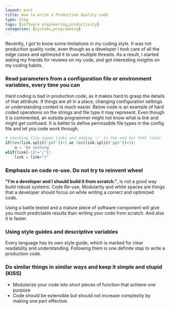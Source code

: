 ```yaml
---
layout: post
title: How to write a Production Quality code
type: blog
tags: [software engineering,productivity]
categories: [systems,programming]
---
```


Recently, I got to know some limitations in my coding style. It was not production quality code, even though as a developer I took care of all the edge cases and optimized it to use multiple threads. As a result, I started asking my friends for reviews on my code, and got interesting insights on my coding habits.    

### Read parameters from a configuration file or environment variables, every time you can ###  
Hard coding is bad in production code, as it makes hard to grasp the details of that attribute. If things are all in a place, changing configuration settings or understanding context is much easier. Below code is an example of hard coded operations on the strings and file type it may represent. Even though it is commented, an outside programmer might not know what is link and might get confused. It is better to define permissible file types in the config file and let you code work through.   

```python
# checking file types links and adding '/' in the end for html links
if(len(link.split('pdf'))>1 or len(link.split('ppt'))>1):
	a = 'Do nothing'		
elif(link[-1]!="/"):
	link = link+"/"

```	 

### Emphasis on code re-use. Do not try to reinvent wheel ###
**"I'm a developer and I should build it from scratch."**, is not a good way build robust systems. Code Re-use, Modularity and white spaces are things that a developer should focus on while writing a correct and optimized code. 

Using a battle tested and a mature piece of software component will give you much predictable results than writing your code from scratch. And also it is faster. 

### Using style guides and descriptive variables ###
Every language has its own style guide, which is marked for clear readability and understanding. Following them is one definite step to write a production code. 

### Do similar things in similar ways and keep it simple and stupid (KISS) ###
- Modularize your code into short pieces of function that achieve one purpose 
- Code should be extensible but should not increase complexity by making one part effective.  

